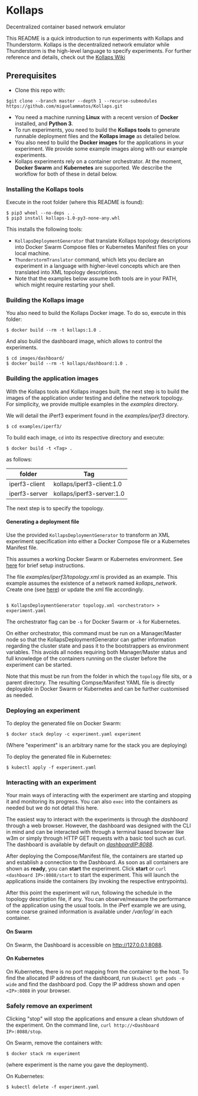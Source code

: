 # Kollaps
Decentralized container based network emulator


This README is a quick introduction to run experiments with Kollaps and Thunderstorm.
Kollaps is the decentralized network emulator while Thunderstorm is the high-level language to specify experiments.
For further reference and details, check out the [Kollaps Wiki](https://github.com/miguelammatos/Kollaps/wiki)

## Prerequisites
- Clone this repo with:
```
$git clone --branch master --depth 1 --recurse-submodules https://github.com/miguelammatos/Kollaps.git
```
- You need a machine running **Linux** with a recent version of **Docker** installed, and **Python 3**.
- To run experiments, you need to build the **Kollaps tools** to generate runnable deployment files and the  **Kollaps image** as detailed below.
- You also need to build the **Docker images** for the applications in your experiment. We provide some example images along with our example experiments.
- Kollaps experiments rely on a container orchestrator. At the moment, **Docker Swarm** and **Kubernetes** are supported. We describe the workflow for both of these in detail below.

### Installing the Kollaps tools
Execute in the root folder (where this README is found):
```
$ pip3 wheel --no-deps . .
$ pip3 install kollaps-1.0-py3-none-any.whl
```
This installs the following tools:
- `KollapsDeploymentGenerator` that translate Kollaps topology descriptions into Docker Swarm Compose files or Kubernetes Manifest files on your local machine.
- `ThunderstormTranslator` command, which lets you declare an experiment in a language with higher-level concepts which are then translated into XML topology descriptions.
- Note that the examples below assume both tools are in your PATH, which might require restarting your shell.

### Building the Kollaps image
You also need to build the Kollaps Docker image. To do so, execute in this folder:
```
$ docker build --rm -t kollaps:1.0 .
```

And also build the dashboard image, which allows to control the experiments.

```
$ cd images/dashboard/
$ docker build --rm -t kollaps/dashboard:1.0 .
```

### Building the application images

With the Kollaps tools and Kollaps images built, the next step is to build the images of the application under testing and define the network topology.
For simplicity, we provide multiple examples in the *examples* directory.

We will detail the iPerf3 experiment found in the *examples/iperf3* directory.

```
$ cd examples/iperf3/
```

To build each image, `cd` into its respective directory and execute:
```
$ docker build -t <Tag> .
```
as follows:

|folder|Tag|
|------|---|
|iperf3-client|  kollaps/iperf3-client:1.0 |
|iperf3-server|  kollaps/iperf3-server:1.0 |



The next step is to specify the topology.

#### Generating a deployment file

Use the provided `KollapsDeploymentGenerator` to transform an XML experiment specification into either a Docker Compose file or a Kubernetes Manifest file.

This assumes a working Docker Swarm or Kubernetes environment.
See [here](Orchestrators.md) for brief setup instructions.

The file *examples/iperf3/topology.xml* is provided as an example.
This example assumes the existence of a network named *kollaps_network*.
Create one (see [here](Orchestrators.md)) or update the xml file accordingly.

```

$ KollapsDeploymentGenerator topology.xml <orchestrator> > experiment.yaml
```
The orchestrator flag can be `-s` for Docker Swarm or `-k` for Kubernetes.

On either orchestrator, this command must be run on a Manager/Master node so that the KollapsDeploymentGenerator can gather information regarding the cluster state and pass it to the bootstrappers as environment variables.
This avoids all nodes requiring both Manager/Master status and full knowledge of the containers running on the cluster before the experiment can be started.

Note that this must be run from the folder in which the `topology` file sits, or a parent directory.
The resulting Compse/Manifest YAML file is directly deployable in Docker Swarm or Kubernetes and can be further customised as needed.

### Deploying an experiment

To deploy the generated file on Docker Swarm:

```
$ docker stack deploy -c experiment.yaml experiment
```

(Where "experiment" is an arbitrary name for the stack you are deploying)

To deploy the generated file in Kubernetes:

```
$ kubectl apply -f experiment.yaml
```

### Interacting with an experiment

Your main ways of interacting with the experiment are starting and stopping it and monitoring its progress.
You can also `exec` into the containers as needed but we do not detail this here.

The easiest way to interact with the experiments is through the *dashboard* through a web browser.
However, the dashboard was designed with the CLI in mind and can be interacted with through a terminal based browser like w3m or simply through HTTP GET requests with a basic tool such as curl.
The dashboard is available by default on *<dashboardIP:8088>*.

After deploying the Compose/Manifest file, the containers are started up and establish a connection to the Dashboard. As soon as all containers are shown as **ready**, you can **start** the experiment. Click **start** or `curl <dashboard IP>:8088/start` to start the experiment. This will launch the applications inside the containers (by invoking the respective entrypoints).

After this point the experiment will run, following the schedule in the topology description file, if any.
You can observe/measure the performance of the application using the usual tools.
In the iPerf example we are using, some coarse grained information is available under */var/log/* in each container.

#### On Swarm

On Swarm, the Dashboard is accessible on http://127.0.0.1:8088.

#### On Kubernetes

On Kubernetes, there is no port mapping from the container to the host. To find the allocated IP address of the dashboard, run `$kubectl get pods -o wide` and find the dashboard pod. Copy the IP address shown and open `<IP>:8088` in your browser.

### Safely remove an experiment

Clicking "stop" will stop the applications and ensure a clean shutdown of the experiment. On the command line, `curl http://<Dashboard IP>:8088/stop`.

On Swarm, remove the containers with:
```
$ docker stack rm experiment
```
(where experiment is the name you gave the deployment).

On Kubernetes:
```
$ kubectl delete -f experiment.yaml
```
